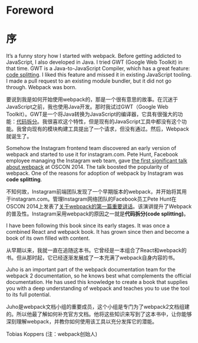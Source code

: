 # Foreword
# 序

It’s a funny story how I started with webpack. Before getting addicted to JavaScript, I also developed in Java. I tried GWT (Google Web Toolkit) in that time. GWT is a Java-to-JavaScript Compiler, which has a great feature: [code splitting](http://www.gwtproject.org/doc/latest/DevGuideCodeSplitting.html). I liked this feature and missed it in existing JavaScript tooling. I made a pull request to an existing module bundler, but it did not go through. Webpack was born.

要说到我是如何开始使用webpack的，那是一个很有意思的故事。在沉迷于JavaScript之前，我也使用Java开发。那时我试过GWT（Google Web Toolkit）。GWT是一个将Java转换为JavaScript的编译器，它具有很强大的功能：[代码拆分](http://www.gwtproject.org/doc/latest/DevGuideCodeSplitting.html)。我很喜欢这个特性，但是现有的JavaScript工具中都没有这个功能。我曾向现有的模块构建工具提出了一个请求，但没有通过。然后，Webpack就诞生了。

Somehow the Instagram frontend team discovered an early version of webpack and started to use it for instagram.com. Pete Hunt, Facebook employee managing the Instagram web team, gave [the first significant talk about webpack](https://www.youtube.com/watch?v=VkTCL6Nqm6Y) at OSCON 2014. The talk boosted the popularity of webpack. One of the reasons for adoption of webpack by Instagram was **code splitting**.

不知何故，Instagram前端团队发现了一个早期版本的webpack，并开始将其用于instagram.com。管理Instagram网络团队的Facebook员工Pete Hunt在OSCON 2014上发表了[关于webpack的第一篇重要讲话](https://www.youtube.com/watch?v=VkTCL6Nqm6Y)。该演讲提升了Webpack的普及性。Instagram采用webpack的原因之一就是**代码拆分(code splitting)**。

I have been following this book since its early stages. It was once a combined React and webpack book. It has grown since then and become a book of its own filled with content.

从早期以来，我就一直在追随这本书。它曾经是一本组合了React和webpack的书。但从那时起，它已经逐渐发展成了一本充满了webpack自身内容的书。

Juho is an important part of the webpack documentation team for the webpack 2 documentation, so he knows best what complements the official documentation. He has used this knowledge to create a book that supplies you with a deep understanding of webpack and teaches you to use the tool to its full potential.

Juho是webpack文档小组的重要成员，这个小组是专门为了webpack2文档组建的。所以他最了解如何补充官方文档。他将这些知识来写到了这本书中，让你能够深刻理解webpack，并教你如何使用该工具以充分发挥它的潜能。

Tobias Koppers (注：webpack创始人)
